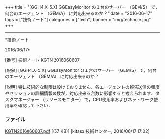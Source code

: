 ﻿+++
title = "[GGH4.X-5.X] GGEasyMonitor の１台のサーバー （GEM/S） で，何台のエージェント （GEM/A） に対応出来るのか？"
date = "2016-06-17"
tags = ["技術ノート"]
categories = ["tech"]
banner = "img/technote.jpg"
+++

-----------------------------------------------------------------------------------------------------------------------------

*技術ノート

2016/06/17*


[番号]
技術ノート KGTN 2016060607

[現象]
[GGH4.X-5.X] GGEasyMonitor の１台のサーバー （GEM/S）
で，何台のエージェント （GEM/A） に対応出来るのか？

[説明]
特に技術的な制限は設けておりません．各エージェントの報告送信の頻度やセッションの詳細情報の数が，対応出来る台数に影響すると考えられます．タスクマネージャー
（リソースモニター）
で，CPU使用率およびネットワーク使用率を確認して下さい．


### ファイル

 
 


[KGTN2016060607.pdf](http://techreport.kitasp.net/attachments/download/2673/KGTN2016060607.pdf)
 [(57 KB)] [kitasp 技術センター, 2016/06/17
17:02]


 


 

